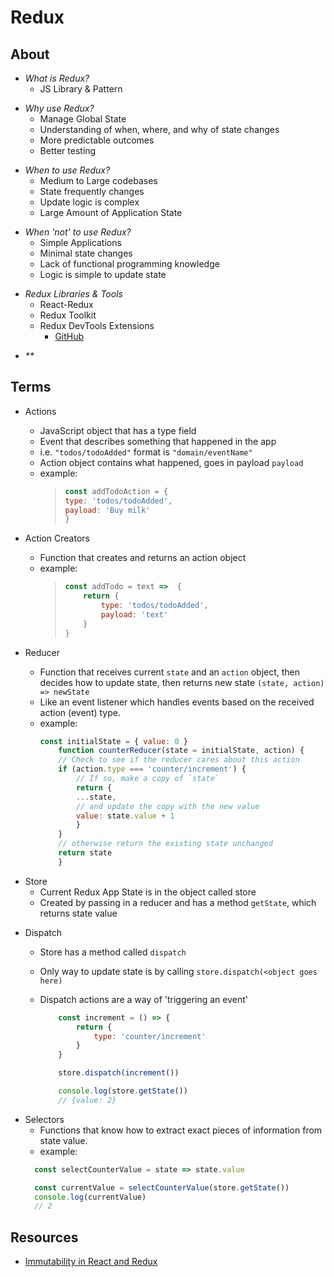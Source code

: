 # Redux

## About

- _*What is Redux?*_
  - JS Library & Pattern
>
- _*Why use Redux?*_
  - Manage Global State
  - Understanding of when, where, and why of state changes
  - More predictable outcomes
  - Better testing
>
- _*When to use Redux?*_
  - Medium to Large codebases
  - State frequently changes
  - Update logic is complex
  - Large Amount of Application State
> 
- _*When 'not' to use Redux?*_
  - Simple Applications
  - Minimal state changes
  - Lack of functional programming knowledge
  - Logic is simple to update state
>
- _*Redux Libraries & Tools*_
  - React-Redux
  - Redux Toolkit
  - Redux DevTools Extensions
    - [GitHub](https://github.com/reduxjs/redux-devtools/tree/main/extension)
>
- _**_
## Terms
- Actions
  - JavaScript object that has a type field
  - Event that describes something that happened in the app
  - i.e. `"todos/todoAdded"` format is `"domain/eventName"`
  - Action object contains what happened, goes in payload `payload`
  - example: 
    >```javascript
    >const addTodoAction = {
    >type: 'todos/todoAdded',
    >payload: 'Buy milk'
    >}

- Action Creators
  - Function that creates and returns an action object
  - example:
    > ```javascript
    > const addTodo = text =>  {
    >     return {
    >         type: 'todos/todoAdded',
    >         payload: 'text' 
    >     } 
    >}
- Reducer
  - Function that receives current `state` and an `action` object, then decides how to update state, then returns new state `(state, action) => newState`
  - Like an event listener which handles events based on the received action (event) type.
  - example:
    ```javascript
    const initialState = { value: 0 }
        function counterReducer(state = initialState, action) {
        // Check to see if the reducer cares about this action
        if (action.type === 'counter/increment') {
            // If so, make a copy of `state`
            return {
            ...state,
            // and update the copy with the new value
            value: state.value + 1
            }
        }
        // otherwise return the existing state unchanged
        return state
        }
    ```
>
- Store
  - Current Redux App State is in the object called store
  - Created by passing in a reducer and has a method `getState`, which returns state value
>
- Dispatch
  - Store has a method called `dispatch`
  - Only way to update state is by calling `store.dispatch(<object goes here)`
  - Dispatch actions are a way of 'triggering an event'

    ```javascript
        const increment = () => {
            return {
                type: 'counter/increment'
            }
        }

        store.dispatch(increment())

        console.log(store.getState())
        // {value: 2}
    ```
>
- Selectors
  - Functions that know how to extract exact pieces of information from state value.
  - example:
  ```javascript
    const selectCounterValue = state => state.value

    const currentValue = selectCounterValue(store.getState())
    console.log(currentValue)
    // 2
  ```
## Resources
- [Immutability in React and Redux](https://github.com/reduxjs/redux-devtools/tree/main/extension)